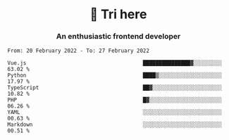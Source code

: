 <h1 align="center">👋 Tri here</h1>
<h3 align="center">An enthusiastic frontend developer</h3>

<!--START_SECTION:waka-->

```text
From: 20 February 2022 - To: 27 February 2022

Vue.js                                     ███████████████▓░░░░░░░░░   63.02 %
Python                                     ████▒░░░░░░░░░░░░░░░░░░░░   17.97 %
TypeScript                                 ██▓░░░░░░░░░░░░░░░░░░░░░░   10.82 %
PHP                                        █▓░░░░░░░░░░░░░░░░░░░░░░░   06.26 %
YAML                                       ░░░░░░░░░░░░░░░░░░░░░░░░░   00.63 %
Markdown                                   ░░░░░░░░░░░░░░░░░░░░░░░░░   00.51 %
```

<!--END_SECTION:waka-->
